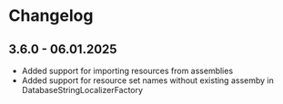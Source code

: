 # Changelog
## 3.6.0 - 06.01.2025
- Added support for importing resources from assemblies
- Added support for resource set names without existing assemby in DatabaseStringLocalizerFactory